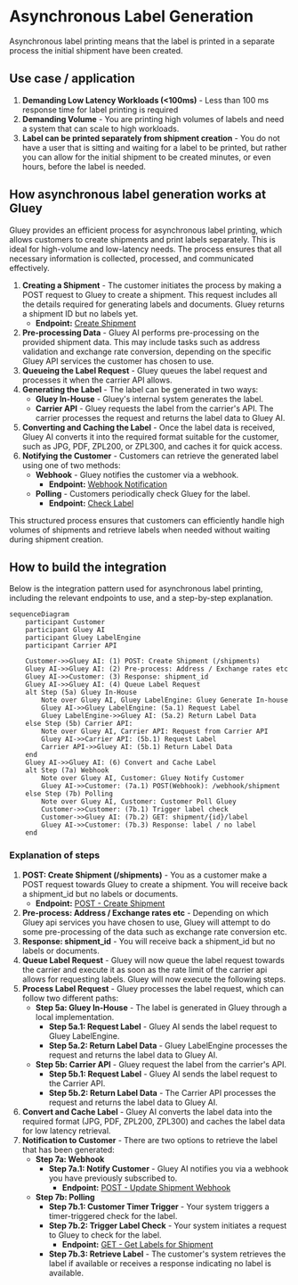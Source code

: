 # Asynchronous Label Generation
Asynchronous label printing means that the label is printed in a separate process the initial shipment have been created.

## Use case / application

1. **Demanding Low Latency Workloads (<100ms)** - Less than 100 ms response time for label printing is required
2. **Demanding Volume** - You are printing high volumes of labels and need a system that can scale to high workloads.
3. **Label can be printed separately from shipment creation** - You do not have a user that is sitting and waiting for a label to be printed, but rather you can allow for the initial shipment to be created minutes, or even hours, before the label is needed.

## How asynchronous label generation works at Gluey
Gluey provides an efficient process for asynchronous label printing, which allows customers to create shipments and print labels separately. This is ideal for high-volume and low-latency needs. The process ensures that all necessary information is collected, processed, and communicated effectively.

1. **Creating a Shipment** - The customer initiates the process by making a POST request to Gluey to create a shipment. This request includes all the details required for generating labels and documents. Gluey returns a shipment ID but no labels yet.
    - **Endpoint:** [Create Shipment](https://developer.gluey.ai/api-label#operation/create_shipment_shipments_post)
2. **Pre-processing Data** - Gluey AI performs pre-processing on the provided shipment data. This may include tasks such as address validation and exchange rate conversion, depending on the specific Gluey API services the customer has chosen to use.
3. **Queueing the Label Request** - Gluey queues the label request and processes it when the carrier API allows.
4. **Generating the Label** - The label can be generated in two ways:
    - **Gluey In-House** - Gluey's internal system generates the label.
    - **Carrier API** - Gluey requests the label from the carrier's API. The carrier processes the request and returns the label data to Gluey AI.
5. **Converting and Caching the Label** - Once the label data is received, Gluey AI converts it into the required format suitable for the customer, such as JPG, PDF, ZPL200, or ZPL300, and caches it for quick access.
6. **Notifying the Customer** - Customers can retrieve the generated label using one of two methods:
    - **Webhook** - Gluey notifies the customer via a webhook.
        - **Endpoint:** [Webhook Notification](https://developer.gluey.ai/webhook-label#operation/receive_webhook_webhook_shipment_post)
    - **Polling** - Customers periodically check Gluey for the label.
        - **Endpoint:** [Check Label](https://developer.gluey.ai/api-label#operation/get_labels_shipments__id__labels_get)

This structured process ensures that customers can efficiently handle high volumes of shipments and retrieve labels when needed without waiting during shipment creation.

## How to build the integration
Below is the integration pattern used for asynchronous label printing, including the relevant endpoints to use, and a step-by-step explanation.

~~~mermaid
sequenceDiagram
    participant Customer
    participant Gluey AI
    participant Gluey LabelEngine
    participant Carrier API

    Customer->>Gluey AI: (1) POST: Create Shipment (/shipments)
    Gluey AI->>Gluey AI: (2) Pre-process: Address / Exchange rates etc
    Gluey AI->>Customer: (3) Response: shipment_id
    Gluey AI->>Gluey AI: (4) Queue Label Request
    alt Step (5a) Gluey In-House
        Note over Gluey AI, Gluey LabelEngine: Gluey Generate In-house
        Gluey AI->>Gluey LabelEngine: (5a.1) Request Label 
        Gluey LabelEngine->>Gluey AI: (5a.2) Return Label Data
    else Step (5b) Carrier API:
        Note over Gluey AI, Carrier API: Request from Carrier API
        Gluey AI->>Carrier API: (5b.1) Request Label
        Carrier API->>Gluey AI: (5b.1) Return Label Data
    end
    Gluey AI->>Gluey AI: (6) Convert and Cache Label
    alt Step (7a) Webhook
        Note over Gluey AI, Customer: Gluey Notify Customer
        Gluey AI->>Customer: (7a.1) POST(Webhook): /webhook/shipment
    else Step (7b) Polling
        Note over Gluey AI, Customer: Customer Poll Gluey
        Customer->>Customer: (7b.1) Trigger label check
        Customer->>Gluey AI: (7b.2) GET: shipment/{id}/label
        Gluey AI->>Customer: (7b.3) Response: label / no label
    end
~~~

### Explanation of steps

1. **POST: Create Shipment (/shipments)** - You as a customer make a POST request towards Gluey to create a shipment. You will receive back a shipment_id but no labels or documents.
    - **Endpoint:** [POST - Create Shipment](https://developer.gluey.ai/api-label#operation/create_shipment_shipments_post)
2. **Pre-process: Address / Exchange rates etc** - Depending on which Gluey api services you have chosen to use, Gluey will attempt to do some pre-processing of the data such as exchange rate conversion etc.
3. **Response: shipment_id** - You will receive back a shipment_id but no labels or documents.
4. **Queue Label Request** - Gluey will now queue the label request towards the carrier and execute it as soon as the rate limit of the carrier api allows for requesting labels. Gluey will now execute the following steps.
5. **Process Label Request** - Gluey processes the label request, which can follow two different paths:
    - **Step 5a: Gluey In-House** - The label is generated in Gluey through a local implementation.
        - **Step 5a.1: Request Label** - Gluey AI sends the label request to Gluey LabelEngine.
        - **Step 5a.2: Return Label Data** - Gluey LabelEngine processes the request and returns the label data to Gluey AI.
    - **Step 5b: Carrier API** - Gluey request the label from the carrier's API.
        - **Step 5b.1: Request Label** - Gluey AI sends the label request to the Carrier API.
        - **Step 5b.2: Return Label Data** - The Carrier API processes the request and returns the label data to Gluey AI.
6. **Convert and Cache Label** - Gluey AI converts the label data into the required format (JPG, PDF, ZPL200, ZPL300) and caches the label data for low latency retrieval.
7. **Notification to Customer** - There are two options to retrieve the label that has been generated:
    - **Step 7a: Webhook**
        - **Step 7a.1: Notify Customer** - Gluey AI notifies you via a webhook you have previously subscribed to.
            - **Endpoint:** [POST - Update Shipment Webhook](https://developer.gluey.ai/webhook-label#operation/receive_webhook_webhook_shipment_post)
    - **Step 7b: Polling**
        - **Step 7b.1: Customer Timer Trigger** - Your system triggers a timer-triggered check for the label.
        - **Step 7b.2: Trigger Label Check** - Your system initiates a request to Gluey to check for the label.
            - **Endpoint:** [GET - Get Labels for Shipment](https://developer.gluey.ai/api-label#operation/get_labels_shipments__id__labels_get)
        - **Step 7b.3: Retrieve Label** - The customer's system retrieves the label if available or receives a response indicating no label is available.